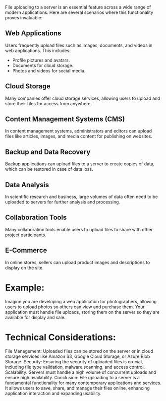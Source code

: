 File uploading to a server is an essential feature across a wide range of modern applications. Here are several scenarios where this functionality proves invaluable:

## Web Applications
Users frequently upload files such as images, documents, and videos in web applications. This includes:

- Profile pictures and avatars.
- Documents for cloud storage.
- Photos and videos for social media.
  
## Cloud Storage
Many companies offer cloud storage services, allowing users to upload and store their files for access from anywhere.

## Content Management Systems (CMS)
In content management systems, administrators and editors can upload files like articles, images, and media content for publishing on websites.

## Backup and Data Recovery
Backup applications can upload files to a server to create copies of data, which can be restored in case of data loss.

## Data Analysis
In scientific research and business, large volumes of data often need to be uploaded to servers for further analysis and processing.

## Collaboration Tools
Many collaboration tools enable users to upload files to share with other project participants.

## E-Commerce
In online stores, sellers can upload product images and descriptions to display on the site.

# Example:
Imagine you are developing a web application for photographers, allowing users to upload photos so others can view and purchase them. Your application must handle file uploads, storing them on the server so they are available for display and sale.

# Technical Considerations:

File Management: Uploaded files can be stored on the server or in cloud storage services like Amazon S3, Google Cloud Storage, or Azure Blob Storage.
Security: Ensuring the security of uploaded files is crucial, including file type validation, malware scanning, and access control.
Scalability: Servers must handle a high volume of concurrent uploads and ensure high availability.
Conclusion:
File uploading to a server is a fundamental functionality for many contemporary applications and services. It allows users to save, share, and manage their files online, enhancing application interaction and expanding usability.

